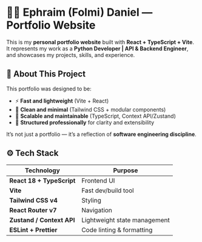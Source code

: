# 👨‍💻 Ephraim (Folmi) Daniel — Portfolio Website

This is my **personal portfolio website** built with **React + TypeScript + Vite**.  
It represents my work as a **Python Developer | API & Backend Engineer**, and showcases my projects, skills, and experience.

## 🧭 About This Project

This portfolio was designed to be:
- ⚡ **Fast and lightweight** (Vite + React)
- 💎 **Clean and minimal** (Tailwind CSS + modular components)
- 🧩 **Scalable and maintainable** (TypeScript, Context API/Zustand)
- 🧠 **Structured professionally** for clarity and extensibility

It’s not just a portfolio — it’s a reflection of **software engineering discipline**.

## ⚙️ Tech Stack

| Technology | Purpose |
|-------------|----------|
| **React 18 + TypeScript** | Frontend UI |
| **Vite** | Fast dev/build tool |
| **Tailwind CSS v4** | Styling |
| **React Router v7** | Navigation |
| **Zustand / Context API** | Lightweight state management |
| **ESLint + Prettier** | Code linting & formatting |
